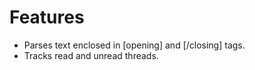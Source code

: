 # Features
* Parses text enclosed in [opening] and [/closing] tags.
* Tracks read and unread threads.
